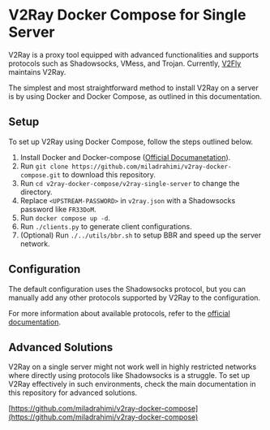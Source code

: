 # V2Ray Docker Compose for Single Server

V2Ray is a proxy tool equipped with advanced functionalities and supports protocols such as Shadowsocks, VMess, and Trojan.
Currently, [V2Fly](https://www.v2fly.org) maintains V2Ray.

The simplest and most straightforward method to install V2Ray on a server is by using Docker and Docker Compose,
as outlined in this documentation.

## Setup

To set up V2Ray using Docker Compose, follow the steps outlined below.

1. Install Docker and Docker-compose ([Official Documanetation](https://docs.docker.com/engine/install/#supported-platforms)).
1. Run `git clone https://github.com/miladrahimi/v2ray-docker-compose.git` to download this repository.
1. Run `cd v2ray-docker-compose/v2ray-single-server` to change the directory.
1. Replace `<UPSTREAM-PASSWORD>` in `v2ray.json` with a Shadowsocks password like `FR33DoM`.
1. Run `docker compose up -d`.
1. Run `./clients.py` to generate client configurations.
1. (Optional) Run `./../utils/bbr.sh` to setup BBR and speed up the server network.

## Configuration

The default configuration uses the Shadowsocks protocol, but you can manually add any other protocols supported by V2Ray to the configuration.

For more information about available protocols, refer to the [official documentation](https://www.v2fly.org/v5/config/inbound.html).

## Advanced Solutions

V2Ray on a single server might not work well in highly restricted networks where directly using protocols like Shadowsocks is a struggle.
To set up V2Ray effectively in such environments, check the main documentation in this repository for advanced solutions.

[https://github.com/miladrahimi/v2ray-docker-compose](https://github.com/miladrahimi/v2ray-docker-compose)
